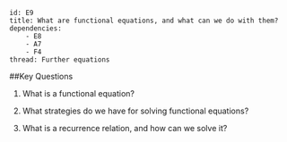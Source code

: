 ````
id: E9
title: What are functional equations, and what can we do with them?
dependencies: 
    - E8
    - A7
    - F4
thread: Further equations
````
##Key Questions

1. What is a functional equation?

1. What strategies do we have for solving functional equations?

1. What is a recurrence relation, and how can we solve it?

